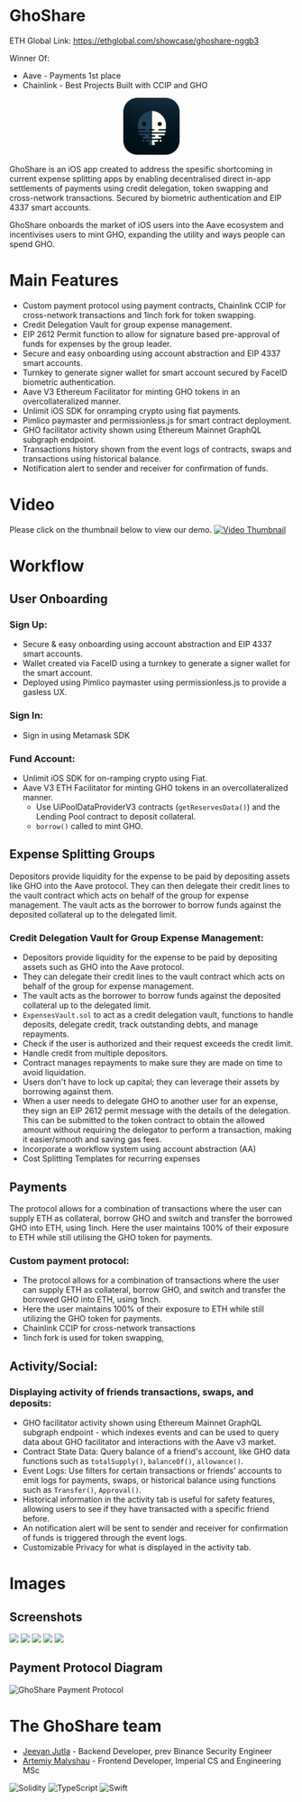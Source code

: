 # GhoShare

ETH Global Link: https://ethglobal.com/showcase/ghoshare-nggb3

Winner Of: 
- Aave - Payments 1st place
- Chainlink - Best Projects Built with CCIP and GHO

<p align="center">
  <img src="ghoshareimg.png" alt="Ghoshare Image" width="20%" height="auto"/>
</p>

GhoShare is an iOS app created to address the spesific shortcoming in current expense splitting apps by enabling decentralised direct in-app settlements of payments using credit delegation, token swapping and cross-network transactions. Secured by biometric authentication and EIP 4337 smart accounts.

GhoShare onboards the market of iOS users into the Aave ecosystem and incentivises users to mint GHO, expanding the utility and ways people can spend GHO.


# Main Features
- Custom payment protocol using payment contracts, Chainlink CCIP for cross-network transactions and 1inch fork for token swapping.
- Credit Delegation Vault for group expense management.
- EIP 2612 Permit function to allow for signature based pre-approval of funds for expenses by the group leader.
- Secure and easy onboarding using account abstraction and EIP 4337 smart accounts.
- Turnkey to generate signer wallet for smart account secured by FaceID biometric authentication.
- Aave V3 Ethereum Facilitator for minting GHO tokens in an overcollateralized manner.
- Unlimit iOS SDK for onramping crypto using fiat payments.
- Pimlico paymaster and permissionless.js for smart contract deployment.
- GHO facilitator activity shown using Ethereum Mainnet GraphQL subgraph endpoint.
- Transactions history shown from the event logs of contracts, swaps and transactions using historical balance.
- Notification alert to sender and receiver for confirmation of funds.

# Video
Please click on the thumbnail below to view our demo.
[![Video Thumbnail](https://img.youtube.com/vi/peU-QWqdiw8/maxresdefault.jpg)](https://youtu.be/peU-QWqdiw8)


# Workflow
## User Onboarding
### Sign Up:
- Secure & easy onboarding using account abstraction and EIP 4337 smart accounts.
- Wallet created via FaceID using a turnkey to generate a signer wallet for the smart account.
- Deployed using Pimlico paymaster using permissionless.js to provide a gasless UX.

### Sign In:
- Sign in using Metamask SDK

### Fund Account:
- Unlimit iOS SDK for on-ramping crypto using Fiat.
- Aave V3 ETH Facilitator for minting GHO tokens in an overcollateralized manner.
    - Use UiPoolDataProviderV3 contracts (`getReservesData()`) and the Lending Pool contract to deposit collateral.
    - `borrow()` called to mint GHO.

## Expense Splitting Groups
Depositors provide liquidity for the expense to be paid by depositing assets like GHO into the Aave protocol. They can then delegate their credit lines to the vault contract which acts on behalf of the group for expense management. The vault acts as the borrower to borrow funds against the deposited collateral up to the delegated limit.

### Credit Delegation Vault for Group Expense Management:
- Depositors provide liquidity for the expense to be paid by depositing assets such as GHO into the Aave protocol.
- They can delegate their credit lines to the vault contract which acts on behalf of the group for expense management.
- The vault acts as the borrower to borrow funds against the deposited collateral up to the delegated limit.
- `ExpensesVault.sol` to act as a credit delegation vault, functions to handle deposits, delegate credit, track outstanding debts, and manage repayments.
- Check if the user is authorized and their request exceeds the credit limit.
- Handle credit from multiple depositors.
- Contract manages repayments to make sure they are made on time to avoid liquidation.
- Users don't have to lock up capital; they can leverage their assets by borrowing against them.
- When a user needs to delegate GHO to another user for an expense, they sign an EIP 2612 permit message with the details of the delegation. This can be submitted to the token contract to obtain the allowed amount without requiring the delegator to perform a transaction, making it easier/smooth and saving gas fees.
- Incorporate a workflow system using account abstraction (AA)
- Cost Splitting Templates for recurring expenses

## Payments
The protocol allows for a combination of transactions where the user can supply ETH as collateral, borrow GHO and switch and transfer the borrowed GHO into ETH, using 1inch. Here the user maintains 100% of their exposure to ETH while still utilising the GHO token for payments.

### Custom payment protocol:
- The protocol allows for a combination of transactions where the user can supply ETH as collateral, borrow GHO, and switch and transfer the borrowed GHO into ETH, using 1inch.
- Here the user maintains 100% of their exposure to ETH while still utilizing the GHO token for payments.
- Chainlink CCIP for cross-network transactions
- 1inch fork is used for token swapping,

## Activity/Social:

### Displaying activity of friends transactions, swaps, and deposits:
- GHO facilitator activity shown using Ethereum Mainnet GraphQL subgraph endpoint - which indexes events and can be used to query data about GHO facilitator and interactions with the Aave v3 market.
- Contract State Data: Query balance of a friend's account, like GHO data functions such as `totalSupply()`, `balanceOf()`, `allowance()`.
- Event Logs: Use filters for certain transactions or friends' accounts to emit logs for payments, swaps, or historical balance using functions such as `Transfer()`, `Approval()`.
- Historical information in the activity tab is useful for safety features, allowing users to see if they have transacted with a specific friend before.
- An notification alert will be sent to sender and receiver for confirmation of funds is triggered through the event logs.
- Customizable Privacy for what is displayed in the activity tab.

# Images
## Screenshots
<img src=https://github.com/nkoorty/lfgho/assets/80065244/183f4099-1d29-47d4-a9ef-2d6baced3723 width=19%>
<img src=https://github.com/nkoorty/lfgho/assets/80065244/8a210690-05a2-498a-8238-7d975762d0e7 width=19%>
<img src=https://github.com/nkoorty/lfgho/assets/80065244/b64b5472-1e6b-4612-94bb-ddcdd9bf0996 width=19%>
<img src=https://github.com/nkoorty/lfgho/assets/80065244/4cae5575-5be2-46a7-9a5f-846665297621 width=19%>
<img src=https://github.com/nkoorty/lfgho/assets/80065244/61c29197-1a2d-40a2-8ca4-ea39cf97e6d0 width=19%>

## Payment Protocol Diagram
![GhoShare Payment Protocol](https://github.com/nkoorty/ghoshare/assets/80065244/aecfd5d8-c096-44ea-b7f5-e33bd8191ab1)


# The GhoShare team
- [Jeevan Jutla](https://www.linkedin.com/in/jeevan-jutla/) - Backend Developer, prev Binance Security Engineer
- [Artemiy Malyshau](https://www.linkedin.com/in/artemiy-malyshau/) - Frontend Developer, Imperial CS and Engineering MSc 


 ![Solidity](https://img.shields.io/badge/Solidity-%23363636.svg?style=for-the-badge&logo=solidity&logoColor=white)
 ![TypeScript](https://img.shields.io/badge/typescript-%23007ACC.svg?style=for-the-badge&logo=typescript&logoColor=white)
 ![Swift](https://img.shields.io/badge/swift-F54A2A?style=for-the-badge&logo=swift&logoColor=white)
